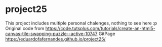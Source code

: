 # project25
This project includes multiple personal chalenges, nothing to see here :p 
Original code from https://code.tutsplus.com/tutorials/create-an-html5-canvas-tile-swapping-puzzle--active-10747
GitPage https://eduardofafernandes.github.io/project25/
